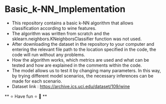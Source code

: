 # Basic_k-NN_Implementation

- This repository contains a basic k-NN algorithm that allows classification according to wine features. 
- The algorithm was written from scratch and the sklearn.neighbors.KNeighborsClassifier function was not used.
- After downloading the dataset in the repository to your computer and entering the relevant file path to the location specified in the code, the code will run without any problems.
- How the algorithm works, which metrics are used and what can be tested and how are explained in the comments within the code.
- The model allows us to test it by changing many parameters. In this way, by trying different model scenarios, the necessary inferences can be made for each scenario.
- Dataset link : https://archive.ics.uci.edu/dataset/109/wine

** ⭐ Have fun ⭐ 🙂 **
